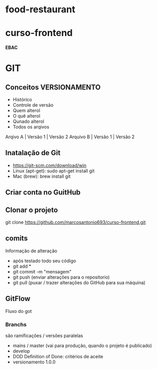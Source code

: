 # food-restaurant
# curso-frontend
#### EBAC

# GIT
## Conceitos VERSIONAMENTO

- Histórico
- Controle de versão
- Quem alterol
- O quê alterol
- Qunado alterol
- Todos os arqivos


Arqivo A  | Versão 1 | Versão 2
Arquivo B | Versão 1 | Versão 2

## Inatalação de Git
- https://git-scm.com/download/win
- Linux (apt-get): sudo apt-get install git
- Mac (brew): brew install git

## Criar conta no GuitHub

## Clonar o projeto
git clone https://github.com/marcosantonio693/curso-frontend.git

## comits
Informação de alteração 
- após testado todo seu código
- git add *
- git commit -m "mensagem"
- git push (enviar alterações para o repositorio)
- git pull (puxar /  trazer alterações do GitHub para sua máquina)


## GitFlow
Fluxo do got 
### Branchs
são ramificações / versões paralelas

- mains / master (vai para produção, quando o projeto é publicado)
- develop
- DOD Definition of Done: critérios de aceite 
- versionamento 1.0.0
